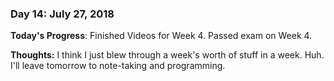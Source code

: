 ### Day 14: July 27, 2018

**Today's Progress**: Finished Videos for Week 4. Passed exam on Week 4.

**Thoughts:** I think I just blew through a week's worth of stuff in a week. Huh. I'll leave tomorrow to note-taking and programming.

